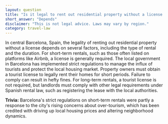 ```yaml
---
layout: question
title: "Is it legal to rent out residential property without a license in central Barcelona, Spain?"
short_answer: "Depends"
disclaimer: "This is not legal advice. Laws may vary by region."
category: travel-law
---
```

In central Barcelona, Spain, the legality of renting out residential property without a license depends on several factors, including the type of rental and the duration. For short-term rentals, such as those often listed on platforms like Airbnb, a license is generally required. The local government in Barcelona has implemented strict regulations to manage the influx of tourists and protect the local housing market. Property owners must obtain a tourist license to legally rent their homes for short periods. Failure to comply can result in hefty fines. For long-term rentals, a tourist license is not required, but landlords must comply with other legal requirements under Spanish rental law, such as registering the lease with the local authorities.

**Trivia:** Barcelona's strict regulations on short-term rentals were partly a response to the city's rising concerns about over-tourism, which has been credited with driving up local housing prices and altering neighborhood dynamics.
